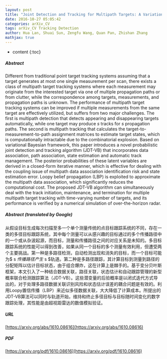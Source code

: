 ```yaml
---
layout: post
title: "Joint Detection and Tracking for Multipath Targets: A Variational Bayesian Approach"
date: 2016-10-27 05:05:42
categories: arXiv_CV
tags: arXiv_CV Tracking Detection
author: Hua Lan, Shuai Sun, Zengfu Wang, Quan Pan, Zhishan Zhang
mathjax: true
---
```


* content
{:toc}

##### Abstract
Different from traditional point target tracking systems assuming that a target generates at most one single measurement per scan, there exists a class of multipath target tracking systems where each measurement may originate from the interested target via one of multiple propagation paths or from clutter, while the correspondence among targets, measurements, and propagation paths is unknown. The performance of multipath target tracking systems can be improved if multiple measurements from the same target are effectively utilized, but suffers from two major challenges. The first is multipath detection that detects appearing and disappearing targets automatically, while one target may produce $s$ tracks for $s$ propagation paths. The second is multipath tracking that calculates the target-to-measurement-to-path assignment matrices to estimate target states, which is computationally intractable due to the combinatorial explosion. Based on variational Bayesian framework, this paper introduces a novel probabilistic joint detection and tracking algorithm (JDT-VB) that incorporates data association, path association, state estimation and automatic track management. The posterior probabilities of these latent variables are derived in a closed-form iterative manner, which is effective for dealing with the coupling issue of multipath data association identification risk and state estimation error. Loopy belief propagation (LBP) is exploited to approximate the multipath data association, which significantly reduces the computational cost. The proposed JDT-VB algorithm can simultaneously deal with the track initiation, maintenance, and termination for multiple multipath target tracking with time-varying number of targets, and its performance is verified by a numerical simulation of over-the-horizon radar.

##### Abstract (translated by Google)
从假设目标生成每次扫描至多一个单个测量传统的点目标跟踪系统的不同，存在一类的多径目标跟踪系统，其中每个测量可以从感兴趣的目标通过的多个传播路径中的一个或从杂波起源，而目标，测量和传播路径之间的对应关系是未知的。多目标跟踪系统的性能可以得到改善，如果从同一个目标的多个测量有效利用，但遭受两个主要挑战。第一种是多路径检测，自动检测出现和消失的目标，而一个目标可能为$ s $传播路径产生$ s $轨道。第二种是多路径跟踪，其计算目标到测量到路径的分配矩阵以估计目标状态，由于组合爆炸，这在计算上是棘手的。基于变分贝叶斯框架，本文引入了一种结合数据关联，路径关联，状态估计和自动跟踪管理的新型概率联合检测跟踪算法（JDT-VB）。这些潜变量的后验概率是以闭式迭代方式导出的，对于处理多路径数据关联识别风险和状态估计误差的耦合问题是有效的。利用Loopy置信传播（LBP）来近似多径数据关联，大大降低了计算成本。所提出的JDT-VB算法可以同时与轨道开始，维持和终止多径目标与目标随时间变化的数字跟踪处理，其性能是由超视距雷达的数值模拟验证。

##### URL
[https://arxiv.org/abs/1610.08616](https://arxiv.org/abs/1610.08616)

##### PDF
[https://arxiv.org/pdf/1610.08616](https://arxiv.org/pdf/1610.08616)

